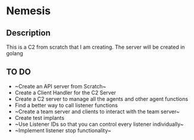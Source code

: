 # Nemesis

## Description

This is a C2 from scratch that I am creating. The server will be created in golang

## TO DO

- ~Create an API server from Scratch~
- Create a Client Handler for the C2 Server
- Create a C2 server to manage all the agents and other agent functions
- Find a better way to call listener functions
- ~Create a team server and clients to interact with the team server~
- Create test implants
- ~Use Listener IDs so that you can control every listener individually~
- ~Implement listener stop functionality~
